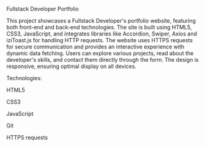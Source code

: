 Fullstack Developer Portfolio

This project showcases a Fullstack Developer's portfolio website, featuring both
front-end and back-end technologies. The site is built using HTML5, CSS3,
JavaScript, and integrates libraries like Accordion, Swiper, Axios and
iziToast.js for handling HTTP requests. The website uses HTTPS requests for
secure communication and provides an interactive experience with dynamic data
fetching. Users can explore various projects, read about the developer's skills,
and contact them directly through the form. The design is responsive, ensuring
optimal display on all devices.

Technologies:

HTML5

CSS3

JavaScript

Git

HTTPS requests
